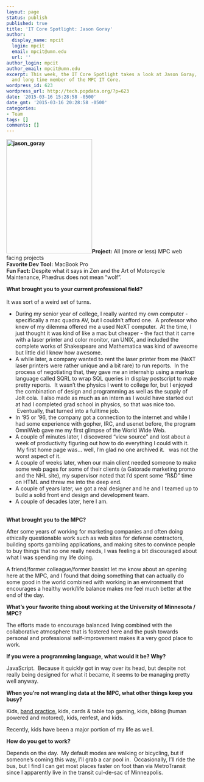 ```yaml
---
layout: page
status: publish
published: true
title: 'IT Core Spotlight: Jason Goray'
author:
  display_name: mpcit
  login: mpcit
  email: mpcit@umn.edu
  url: ''
author_login: mpcit
author_email: mpcit@umn.edu
excerpt: This week, the IT Core Spotlight takes a look at Jason Goray, our UX/UI Developer
  and long time member of the MPC IT Core.
wordpress_id: 623
wordpress_url: http://tech.popdata.org/?p=623
date: '2015-03-16 15:28:58 -0500'
date_gmt: '2015-03-16 20:28:58 -0500'
categories:
- Team
tags: []
comments: []
---
```

<p><strong><a href="http://tech.popdata.org/wp-content/uploads/2015/03/jason_goray.jpg"><img class=" size-medium wp-image-624 alignright" src="http://tech.popdata.org/wp-content/uploads/2015/03/jason_goray-225x300.jpg" alt="jason_goray" width="225" height="300" /></a>Project:</strong> All (more or less) MPC web facing projects<br />
<strong>Favorite Dev Tool:</strong> MacBook Pro<br />
<strong>Fun Fact:</strong> Despite what it says in Zen and the Art of Motorcycle Maintenance, Ph&aelig;drus does not mean &ldquo;wolf&rdquo;.</p>
<p><b>What brought you to your current professional field?</b><b><br />
</b><br />
It was sort of a weird set of turns.</p>
<ul>
<li>During my senior year of college, I really wanted my own computer - specifically a mac quadra AV, but I couldn&rsquo;t afford one. &nbsp;A professor who knew of my dilemma offered me a used NeXT computer. &nbsp;At the time, I just thought it was kind of like a mac but cheaper - the fact that it came with a laser printer and color monitor, ran UNIX, and included the complete works of Shakespeare and Mathematica was kind of awesome but little did I know how awesome.</li>
<li>A while later, a company wanted to rent the laser printer from me (NeXT laser printers were rather unique and a bit rare) to run reports. &nbsp;In the process of negotiating that, they gave me an internship using a markup language called SQRL to wrap SQL queries in display postscript to make pretty reports. &nbsp;It wasn&rsquo;t the physics I went to college for, but I enjoyed the combination of design and programming as well as the supply of Jolt cola. &nbsp;I also made as much as an intern as I would have started out at had I completed grad school in physics, so that was nice too. &nbsp;Eventually, that turned into a fulltime job.</li>
<li>In &lsquo;95 or &lsquo;96, the company got a connection to the internet and while I had some experience with gopher, IRC, and usenet before, the program OmniWeb gave me my first glimpse of the World Wide Web.</li>
<li>A couple of minutes later, I discovered &ldquo;view source&rdquo; and lost about a week of productivity figuring out how to do everything I could with it. &nbsp;My first home page was&hellip; well, I&rsquo;m glad no one archived it. &nbsp;<blink> was not the worst aspect of it.</li>
<li>A couple of weeks later, when our main client needed someone to make some web pages for some of their clients (a Gatorade marketing promo and the NHL site), my supervisor noted that I&rsquo;d spent some &ldquo;R&amp;D&rdquo; time on HTML and threw me into the deep end.</li>
<li>A couple of years later, we got a real designer and he and I teamed up to build a solid front end design and development team.</li>
<li>A couple of decades later, here I am.</li><br />
</ul></p>
<p><b>What brought you to the MPC?</b><strong><strong>&nbsp;</strong></strong></p>
<p>After some years of working for marketing companies and often doing ethically questionable work such as web sites for defense contractors, building sports gambling applications, and making sites to convince people to buy things that no one really needs, I was feeling a bit discouraged about what I was spending my life doing.</p>
<p>A friend/former colleague/former bassist let me know about an opening here at the MPC, and I found that&nbsp;doing something that can actually do some good in the world combined with working in an environment that encourages a healthy work/life balance makes me feel much better at the end of the day.</p>
<p><b>What&rsquo;s your favorite thing about working at the University of Minnesota / MPC?</b></p>
<p>The efforts made to encourage balanced living combined with the collaborative atmosphere that is fostered here and the push towards personal and professional self-improvement makes it a very good place to work.</p>
<p><b>If you were a programming language, what would it be? Why?</b></p>
<p>JavaScript. &nbsp;Because it quickly got in way over its head, but despite not really being designed for what it became, it seems to be managing pretty well anyway.</p>
<p><b>When you&rsquo;re not wrangling data at the MPC, what other things keep you busy?</b></p>
<p>Kids, <a title="Echo Signal Music" href="https://www.facebook.com/EchoSignalMusic" target="_blank">band practice</a>, kids, cards &amp; table top gaming, kids, biking (human powered and motored), kids, renfest, and kids.</p>
<p>Recently, kids have been a major portion of my life as well.</p>
<p><strong> <b>How do you get to work?</b></strong></p>
<p>Depends on the day. &nbsp;My default modes are walking or bicycling, but if someone&rsquo;s coming this way, I&rsquo;ll grab a car pool in. &nbsp;Occasionally, I&rsquo;ll ride the bus, but I find I can get most places faster on foot than via MetroTransit since I apparently live in the transit cul-de-sac of Minneapolis.</p>
